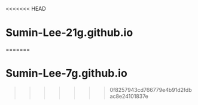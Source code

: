 <<<<<<< HEAD
# Sumin-Lee-21g.github.io
=======
# Sumin-Lee-7g.github.io
>>>>>>> 0f8257943cd766779e4b91d2fdbac8e24101837e

